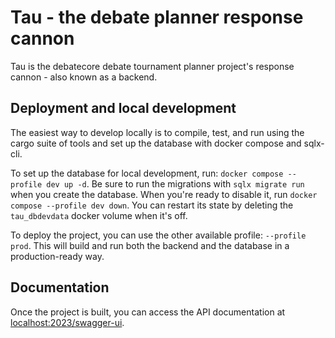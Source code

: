 # Tau - the debate planner response cannon

Tau is the debatecore debate tournament planner project's response cannon - also known as a backend.

## Deployment and local development
The easiest way to develop locally is to compile, test, and run using the cargo suite of tools and
set up the database with docker compose and sqlx-cli.

To set up the database for local development, run: `docker compose --profile dev up -d`. Be sure to run the
migrations with `sqlx migrate run` when you create the database. When you're ready to disable it,
run `docker compose --profile dev down`. You can restart its state by deleting the `tau_dbdevdata` docker
volume when it's off.

To deploy the project, you can use the other available profile: `--profile prod`.
This will build and run both the backend and the database in a production-ready way.

## Documentation
Once the project is built, you can access the API documentation at [localhost:2023/swagger-ui](http://localhost:2023/swagger-ui).
